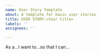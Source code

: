 ```yaml
---
name: User Story Template
about: A template for basic user stories
title: USER STORY:<Your title>
labels: ''
assignees: ''

---
```


As a...I want to...so that I can...
